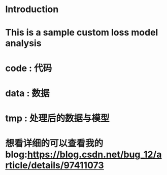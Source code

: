 # Introduction
# This is a sample custom loss model analysis
#  code : 代码
# data : 数据
# tmp :   处理后的数据与模型
# 想看详细的可以查看我的blog:https://blog.csdn.net/bug_12/article/details/97411073
